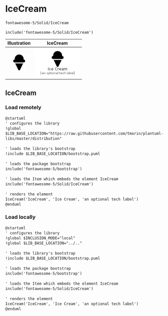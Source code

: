 # IceCream


```text
fontawesome-5/Solid/IceCream
```

```text
include('fontawesome-5/Solid/IceCream')
```



| Illustration | IceCream |
| :---: | :---: |
| ![illustration for Illustration](../../fontawesome-5/Solid/IceCream.png) | ![illustration for IceCream](../../fontawesome-5/Solid/IceCream.Local.png) |




## IceCream

### Load remotely
```plantuml
@startuml
' configures the library
!global $LIB_BASE_LOCATION="https://raw.githubusercontent.com/tmorin/plantuml-libs/master/distribution"

' loads the library's bootstrap
!include $LIB_BASE_LOCATION/bootstrap.puml

' loads the package bootstrap
include('fontawesome-5/bootstrap')

' loads the Item which embeds the element IceCream
include('fontawesome-5/Solid/IceCream')

' renders the element
IceCream('IceCream', 'Ice Cream', 'an optional tech label')
@enduml
```

### Load locally
```plantuml
@startuml
' configures the library
!global $INCLUSION_MODE="local"
!global $LIB_BASE_LOCATION="../.."

' loads the library's bootstrap
!include $LIB_BASE_LOCATION/bootstrap.puml

' loads the package bootstrap
include('fontawesome-5/bootstrap')

' loads the Item which embeds the element IceCream
include('fontawesome-5/Solid/IceCream')

' renders the element
IceCream('IceCream', 'Ice Cream', 'an optional tech label')
@enduml
```

